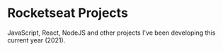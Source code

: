 # Rocketseat Projects

JavaScript, React, NodeJS and other projects I've been developing this current year (2021).
